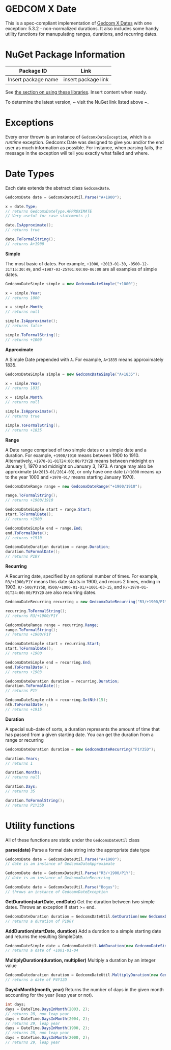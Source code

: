 ﻿# GEDCOM X Date
This is a spec-compliant implementation of [Gedcom X Dates](https://github.com/FamilySearch/gedcomx/blob/master/specifications/date-format-specification.md) with one exception: 5.3.2 - non-normalized durations.
It also includes some handy utility functions for manupulating ranges, durations, and recurring dates.

# NuGet Package Information


| Package ID          | Link                |
|---------------|---------------------------|
| Insert package name | insert package link |

See [the section on using these libraries](../README.md#Use).
Insert content when ready.

To determine the latest version, ~ visit the NuGet link listed above ~.


# Exceptions
Every error thrown is an instance of `GedcomxDateException`, which is a *runtime* exception.
Gedcomx Date was designed to give you and/or the end user as much information as possible.
For instance, when parsing fails, the message in the exception will tell you exactly what failed and where.

# Date Types
Each date extends the abstract class `GedcomxDate`.

````csharp
GedcomxDate date = GedcomxDateUtil.Parse("A+1900");

x = date.Type;
// returns GedcomxDateType.APPROXIMATE
// Very useful for case statements ;)

date.IsApproximate();
// returns true

date.ToFormalString();
// returns A+1900

````

**Simple**

The most basic of dates.
For example, `+1000`, `+2013-01-30`, `-0500-12-31T15:30:49`, and `+1987-03-25T01:00:00-06:00` are all examples of simple dates.

````csharp
GedcomxDateSimple simple = new GedcomxDateSimple("+1000");

x = simple.Year;
// returns 1000

x = simple.Month;
// returns null

simple.IsApproximate();
// returns false

simple.ToFormalString();
// returns +1000
````

**Approximate**

A Simple Date prepended with `A`.
For example, `A+1835` means approximately 1835.

````csharp
GedcomxDateSimple simple = new GedcomxDateSimple("A+1835");

x = simple.Year;
// returns 1835

x = simple.Month;
// returns null

simple.IsApproximate();
// returns true

simple.ToFormalString();
// returns +1835
````

**Range**

A Date range comprised of two simple dates or a simple date and a duration.
For example, `+1900/1910` means between 1900 to 1910.
Alternatively, `+1970-01-01T24:00:00/P3Y2D` means between midnight on January 1, 1970 and midnight on January 3, 1973.
A range may also be approximate (`A+2013-01/2014-03`), or only have one date (`/+1000` means up to the year 1000 and `+1970-01/` means starting January 1970).

````csharp
GedcomxDateRange range = new GedcomxDateRange("+1900/1910");

range.ToFormalString();
// returns +1900/1910

GedcomxDateSimple start = range.Start;
start.ToFormalDate();
// returns +1900

GedcomxDateSimple end = range.End;
end.ToFormalDate();
// returns +1910

GedcomxDateDuration duration = range.Duration;
duration.ToFormalDate();
// returns P10Y
````

**Recurring**

A Recurring date, specified by an optional number of times.
For example, `R3/+1900/P1Y` means this date starts in 1900, and recurs 2 times, ending in 1903.
`R/-500/P1Y5D`, `R500/+1000-01-01/+1001-03-15`, and `R/+1970-01-01T24:00:00/P3Y2D` are also recurring dates.

````csharp
GedcomxDateRecurring recurring = new GedcomxDateRecurring("R3/+1900/P1Y");

recurring.ToFormalString();
// returns R3/+1900/P1Y

GedcomxDateRange range = recurring.Range;
range.ToFormalString();
// returns +1900/P1Y

GedcomxDateSimple start = recurring.Start;
start.ToFormalDate();
// returns +1900

GedcomxDateSimple end = recurring.End;
end.ToFormalDate();
// returns +1903

GedcomxDateDuration duration = recurring.Duration;
duration.ToFormalDate();
// returns P1Y

GedcomxDateSimple nth = recurring.GetNth(15);
nth.ToFormalDate();
// returns +1915
````

**Duration**

A special sub-date of sorts, a duration represents the amount of time that has passed from a given starting date.
You can get the duration from a range or recurring

````csharp
GedcomxDateDuration duration = new GedcomxDateRecurring("P1Y35D");

duration.Years;
// returns 1

duration.Months;
// returns null

duration.Days;
// returns 35

duration.ToFormalString();
// returns P1Y35D
````

# Utility functions
All of these functions are static under the `GedcomxDateUtil` class

**parse(date)**
Parse a formal date string into the appropriate date type

````csharp
GedcomxDate date = GedcomxDateUtil.Parse("A+1900");
// date is an instance of GedcomxDateApproximate

GedcomxDate date = GedcomxDateUtil.Parse("R3/+1900/P1Y");
// date is an instance of GedcomxDateRecurring

GedcomxDate date = GedcomxDateUtil.Parse("Bogus");
// throws an instance of GedcomxDateException
````

**GetDuration(startDate, endDate)**
Get the duration between two simple dates. Throws an exception if start >= end.

````csharp
GedcomxDateDuration duration = GedcomxDateUtil.GetDuration(new GedcomxDateSimple("+1000"),new GedcomxDateSimple("+1100"));
// returns a duration of P100Y
````

**AddDuration(startDate, duration)**
Add a duration to a simple starting date and returns the resulting SimpleDate.

````csharp
GedcomxDateSimple date = GedcomxDateUtil.AddDuration(new GedcomxDateSimple("+1000"),new GedcomxDateDuration("P1Y3D"));
// returns a date of +1001-01-04
````


**MultiplyDuration(duration, multiplier)**
Multiply a duration by an integer value

````csharp
GedcomxDateduration duration = GedcomxDateUtil.MultiplyDuration(new GedcomxDateDuration("P1Y3D"),4);
// returns a date of P4Y12D
````

**DaysInMonth(month, year)**
Returns the number of days in the given month accounting for the year (leap year or not).

````csharp
int days;
days = DateTime.DaysInMonth(2003, 2);
// returns 28, non leap year
days = DateTime.DaysInMonth(2004, 2); 
// returns 29, leap year
days = DateTime.DaysInMonth(1900, 2);
// returns 28, non leap year
days = DateTime.DaysInMonth(2000, 2);
// returns 29, leap year
````
